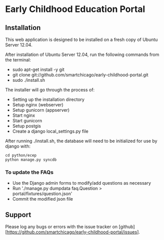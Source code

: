 # Early Childhood Education Portal

## Installation

This web application is designed to be installed on a fresh copy of Ubuntu Server 12.04.

After installation of Ubuntu Server 12.04, run the following commands from the terminal:

* sudo apt-get install -y git
* git clone git://github.com/smartchicago/early-childhood-portal.git
* sudo ./install.sh

The installer will go through the process of:

- Setting up the installation directory
- Setup nginx (webserver)
- Setup gunicorn (appserver)
- Start nginx
- Start gunicorn
- Setup postgis
- Create a django local_settings.py file

After running ./install.sh, the database will need to be initialized for use by django with:

    cd python/ecep
    python manage.py syncdb

### To update the FAQs
- Use the Django admin forms to modify/add questions as necessary
- Run './manage.py dumpdata faq.Question > portal/fixtures/question.json'
- Commit the modified json file

## Support

Please log any bugs or errors with the issue tracker on [github][https://github.com/smartchicago/early-childhood-portal/issues].
